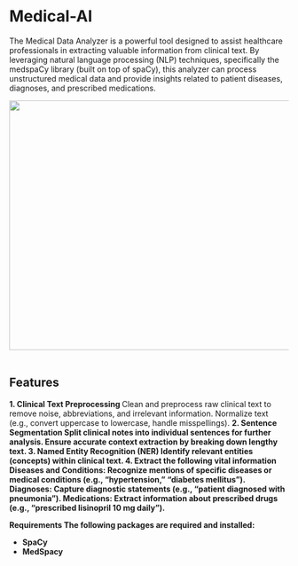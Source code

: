 # Medical-AI

The Medical Data Analyzer is a powerful tool designed to assist healthcare professionals in extracting valuable information from clinical text. By leveraging natural language processing (NLP) techniques, specifically the medspaCy library (built on top of spaCy), this analyzer can process unstructured medical data and provide insights related to patient diseases, diagnoses, and prescribed medications.

 <img src="https://github.com/saimenogm/Medical-AI/assets/32343117/201926c6-03c3-480e-8aef-097bc19cbada" width=520 height=450 /> &nbsp; 

## Features

<b>1. Clinical Text Preprocessing </b>
Clean and preprocess raw clinical text to remove noise, abbreviations, and irrelevant information.
Normalize text (e.g., convert uppercase to lowercase, handle misspellings).
<b>2. Sentence Segmentation<b>
Split clinical notes into individual sentences for further analysis.
Ensure accurate context extraction by breaking down lengthy text.
<b>3. Named Entity Recognition (NER)</b>
Identify relevant entities (concepts) within clinical text.
<b>4. Extract the following vital information </b>
Diseases and Conditions: Recognize mentions of specific diseases or medical conditions (e.g., “hypertension,” “diabetes mellitus”).
Diagnoses: Capture diagnostic statements (e.g., “patient diagnosed with pneumonia”).
Medications: Extract information about prescribed drugs (e.g., “prescribed lisinopril 10 mg daily”).

Requirements
The following packages are required and installed:
- SpaCy
- MedSpacy
